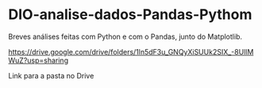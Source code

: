 # DIO-analise-dados-Pandas-Pythom
Breves análises feitas com Python e com o Pandas, junto do Matplotlib.

https://drive.google.com/drive/folders/1ln5dF3u_GNQyXiSUUk2SIX_-8UllMWuZ?usp=sharing

Link para a pasta no Drive
